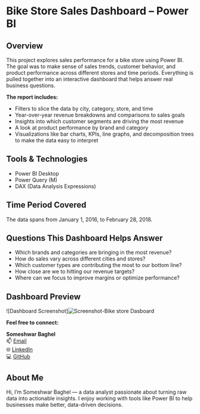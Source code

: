 # Bike Store Sales Dashboard – Power BI

## Overview

This project explores sales performance for a bike store using Power BI. The goal was to make sense of sales trends, customer behavior, and product performance across different stores and time periods. Everything is pulled together into an interactive dashboard that helps answer real business questions.

**The report includes:**

- Filters to slice the data by city, category, store, and time
- Year-over-year revenue breakdowns and comparisons to sales goals
- Insights into which customer segments are driving the most revenue
- A look at product performance by brand and category
- Visualizations like bar charts, KPIs, line graphs, and decomposition trees to make the data easy to interpret

## Tools & Technologies

- Power BI Desktop
- Power Query (M)
- DAX (Data Analysis Expressions)

## Time Period Covered

The data spans from January 1, 2016, to February 28, 2018.

## Questions This Dashboard Helps Answer

- Which brands and categories are bringing in the most revenue?
- How do sales vary across different cities and stores?
- Which customer types are contributing the most to our bottom line?
- How close are we to hitting our revenue targets?
- Where can we focus to improve margins or optimize performance?

## Dashboard Preview

![Dashboard Screenshot]![Screenshot-Bike store Dasboard](https://github.com/user-attachments/assets/8991b5a1-11ff-4df2-8f34-91e84fcfd704)

**Feel free to connect:**

**Someshwar Baghel**  
📫 [Email](mailto:baghelsomeshwar97@gmail.com)  
🌐 [LinkedIn](https://www.linkedin.com/in/someshwar-baghel-b16904164)  
💻 [GitHub](https://github.com/Someshwar1956)  

## About Me

Hi, I’m Someshwar Baghel — a data analyst passionate about turning raw data into actionable insights. I enjoy working with tools like Power BI to help businesses make better, data-driven decisions.

